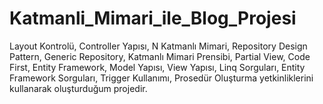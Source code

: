 # Katmanli_Mimari_ile_Blog_Projesi
 Layout Kontrolü, Controller Yapısı, N Katmanlı Mimari, Repository Design Pattern, Generic Repository, Katmanlı Mimari Prensibi, Partial View, Code First, Entity Framework, Model Yapısı, View Yapısı, Linq Sorguları, Entity Framework Sorguları, Trigger Kullanımı, Prosedür Oluşturma yetkinliklerini kullanarak oluşturduğum projedir.
